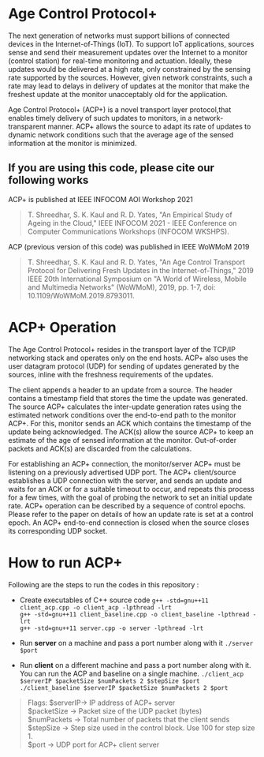# Age Control Protocol+

The next generation of networks must support billions of connected devices in the Internet-of-Things (IoT). To support IoT applications, sources sense and send their measurement updates over the Internet to a monitor (control station) for real-time monitoring and actuation. Ideally, these updates would be delivered at a high rate, only constrained by the sensing rate supported by the sources. However, given network constraints, such a rate may lead to delays in delivery of updates at the monitor that make the freshest update at the monitor unacceptably old for the application.

Age Control Protocol+ (ACP+) is a novel transport layer protocol,that enables timely delivery of such updates to monitors, in a network-transparent manner. ACP+ allows the source to adapt its rate of updates to dynamic network conditions such that the average age of the sensed information at the monitor is minimized.

## If you are using this code, please cite our following works

ACP+ is published at IEEE INFOCOM AOI Workshop 2021

> T. Shreedhar, S. K. Kaul and R. D. Yates, "An Empirical Study of Ageing in the Cloud," IEEE INFOCOM 2021 - IEEE Conference on Computer Communications Workshops (INFOCOM WKSHPS).

ACP (previous version of this code) was published in IEEE WoWMoM 2019

> T. Shreedhar, S. K. Kaul and R. D. Yates, "An Age Control Transport Protocol for Delivering Fresh Updates in the Internet-of-Things," 2019 IEEE 20th International Symposium on "A World of Wireless, Mobile and Multimedia Networks" (WoWMoM), 2019, pp. 1-7, doi: 10.1109/WoWMoM.2019.8793011.

# ACP+ Operation

The Age Control Protocol+ resides in the transport layer of the TCP/IP networking stack and operates only on the end hosts. ACP+ also uses the  user datagram protocol (UDP) for sending of updates generated by the sources, inline with the freshness requirements of the updates. 

The client appends a header to an update from a source. The header contains a timestamp field that stores the time the update was generated. The source ACP+ calculates the inter-update generation rates using the estimated network conditions over the end-to-end path to the monitor ACP+. For this, monitor sends an ACK which contains the timestamp of the update being acknowledged. The ACK(s) allow the source ACP+ to keep an estimate of the age of sensed information at the monitor. Out-of-order packets and ACK(s) are discarded from the calculations.

For establishing an ACP+ connection, the monitor/server ACP+ must be listening on a previously advertised UDP port. The ACP+ client/source establishes a UDP connection with the server, and sends an update and waits for an ACK or for a suitable timeout to occur, and repeats this process for a few times, with the goal of probing the network to set an initial update rate. ACP+ operation can be described by a sequence of control epochs. Please refer to the paper on details of how an update rate is set at a control epoch. An ACP+ end-to-end connection is closed when the source closes its corresponding UDP socket.

# How to run ACP+ 
Following are the steps to run the codes in this repository :

- Create executables of C++ source code
	``` g++ -std=gnu++11 client_acp.cpp -o client_acp -lpthread -lrt ```  
	``` g++ -std=gnu++11 client_baseline.cpp -o client_baseline -lpthread -lrt ```  
``` g++ -std=gnu++11 server.cpp -o server -lpthread -lrt ```

- Run **server** on a machine and pass a port number along with it
	``` ./server $port ```

 - Run **client** on a different machine and pass a port number along with it. You can run the ACP and baseline on a single machine. 
	``` ./client_acp $serverIP $packetSize $numPackets 2 $stepSize $port ```  
	``` ./client_baseline $serverIP $packetSize $numPackets 2 $port ```

>Flags: 
>$serverIP&rarr; IP address of ACP+ server  
>$packetSize &rarr;  Packet size of the UDP packet (bytes)  
>$numPackets &rarr; Total number of packets that the client sends  
>$stepSize &rarr; Step size used in the control block. Use 100 for step size 1.  
>$port &rarr; UDP port for ACP+ client server
